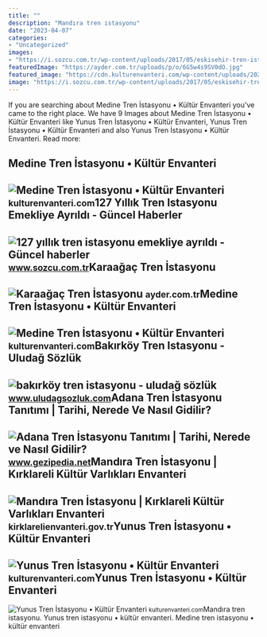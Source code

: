 ```yaml
---
title: ""
description: "Mandıra tren i̇stasyonu"
date: "2023-04-07"
categories:
- "Uncategorized"
images:
- "https://i.sozcu.com.tr/wp-content/uploads/2017/05/eskisehir-tren-istasyonu-2.jpg"
featuredImage: "https://ayder.com.tr/uploads/p/o/6G5w4s9SV0dO.jpg"
featured_image: "https://cdn.kulturenvanteri.com/wp-content/uploads/2022/06/Yunus-Tren-Istasyonu-1.jpeg"
image: "https://i.sozcu.com.tr/wp-content/uploads/2017/05/eskisehir-tren-istasyonu-2.jpg"
---
```


If you are searching about Medine Tren İstasyonu • Kültür Envanteri you've came to the right place. We have 9 Images about Medine Tren İstasyonu • Kültür Envanteri like Yunus Tren İstasyonu • Kültür Envanteri, Yunus Tren İstasyonu • Kültür Envanteri and also Yunus Tren İstasyonu • Kültür Envanteri. Read more:

Medine Tren İstasyonu • Kültür Envanteri
----------------------------------------

 ![Medine Tren İstasyonu • Kültür Envanteri](https://cdn.kulturenvanteri.com/wp-content/uploads/2020/06/Medine-Tren-Istasyonu-2.jpg) <small>kulturenvanteri.com</small>127 Yıllık Tren Istasyonu Emekliye Ayrıldı - Güncel Haberler
------------------------------------------------------------

 ![127 yıllık tren istasyonu emekliye ayrıldı - Güncel haberler](https://i.sozcu.com.tr/wp-content/uploads/2017/05/eskisehir-tren-istasyonu-2.jpg) <small>www.sozcu.com.tr</small>Karaağaç Tren İstasyonu
-----------------------

 ![Karaağaç Tren İstasyonu](https://ayder.com.tr/uploads/p/o/6G5w4s9SV0dO.jpg) <small>ayder.com.tr</small>Medine Tren İstasyonu • Kültür Envanteri
----------------------------------------

 ![Medine Tren İstasyonu • Kültür Envanteri](https://cdn.kulturenvanteri.com/wp-content/uploads/2020/06/Medine-Tren-Istasyonu-12-scaled.jpg) <small>kulturenvanteri.com</small>Bakırköy Tren Istasyonu - Uludağ Sözlük
---------------------------------------

 ![bakırköy tren istasyonu - uludağ sözlük](https://galeri13.uludagsozluk.com/619/bakirkoy-tren-istasyonu_2246829.jpg) <small>www.uludagsozluk.com</small>Adana Tren İstasyonu Tanıtımı | Tarihi, Nerede Ve Nasıl Gidilir?
----------------------------------------------------------------

 ![Adana Tren İstasyonu Tanıtımı | Tarihi, Nerede ve Nasıl Gidilir?](https://www.gezipedia.net/uploads/posts/2020-04/1588073418_adana-tren-istasyonu.jpg) <small>www.gezipedia.net</small>Mandıra Tren İstasyonu | Kırklareli Kültür Varlıkları Envanteri
---------------------------------------------------------------

 ![Mandıra Tren İstasyonu | Kırklareli Kültür Varlıkları Envanteri](https://kirklarelienvanteri.gov.tr/fotolar/800x600max/617+.JPG) <small>kirklarelienvanteri.gov.tr</small>Yunus Tren İstasyonu • Kültür Envanteri
---------------------------------------

 ![Yunus Tren İstasyonu • Kültür Envanteri](https://cdn.kulturenvanteri.com/wp-content/uploads/2022/06/Yunus-Tren-IStasyonu-2-1024x768.jpeg) <small>kulturenvanteri.com</small>Yunus Tren İstasyonu • Kültür Envanteri
---------------------------------------

 ![Yunus Tren İstasyonu • Kültür Envanteri](https://cdn.kulturenvanteri.com/wp-content/uploads/2022/06/Yunus-Tren-Istasyonu-1.jpeg) <small>kulturenvanteri.com</small>Mandıra tren i̇stasyonu. Yunus tren i̇stasyonu • kültür envanteri. Medine tren i̇stasyonu • kültür envanteri

